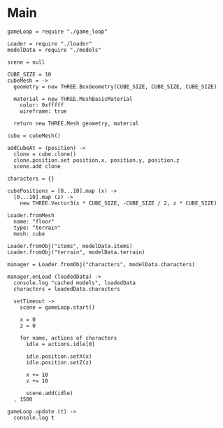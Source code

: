 Main
====

    gameLoop = require "./game_loop"
    
    Loader = require "./loader"
    modelData = require "./models" 
    
    scene = null 
    
    CUBE_SIZE = 10
    cubeMesh = ->
      geometry = new THREE.BoxGeometry(CUBE_SIZE, CUBE_SIZE, CUBE_SIZE)

      material = new THREE.MeshBasicMaterial
        color: 0xfffff
        wireframe: true

      return new THREE.Mesh geometry, material

    cube = cubeMesh()

    addCubeAt = (position) ->
      clone = cube.clone()
      clone.position.set position.x, position.y, position.z
      scene.add clone

    characters = {}

    cubePositions = [0...10].map (x) ->
      [0...10].map (z) ->
        new THREE.Vector3(x * CUBE_SIZE, -CUBE_SIZE / 2, z * CUBE_SIZE)
  
    Loader.fromMesh
      name: "floor"
      type: "terrain"
      mesh: cube

    Loader.fromObj("items", modelData.items)
    Loader.fromObj("terrain", modelData.terrain)

    manager = Loader.fromObj("characters", modelData.characters)
    
    manager.onLoad (loadedData) ->
      console.log "cached models", loadedData
      characters = loadedData.characters

      setTimeout ->
        scene = gameLoop.start()
        
        x = 0
        z = 0
        
        for name, actions of characters
          idle = actions.idle[0]
          
          idle.position.setX(x)
          idle.position.setZ(z)
        
          x += 10 
          z += 10
          
          scene.add(idle)
      , 1500

    gameLoop.update (t) ->
      console.log t
